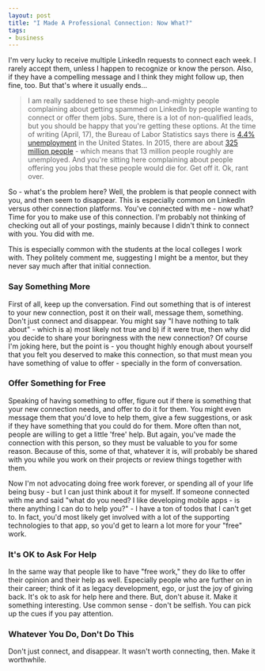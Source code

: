 ```yaml
---
layout: post
title: "I Made A Professional Connection: Now What?"
tags:
- business
---
```

I'm very lucky to receive multiple LinkedIn requests to connect each week. I rarely accept them, unless I happen to recognize or know the person.  Also, if they have a compelling message and I think they might follow up, then fine, too.  But that's where it usually ends...

> I am really saddened to see these high-and-mighty people complaining about getting spammed on LinkedIn by people wanting to connect or offer them jobs.  Sure, there is a lot of non-qualified leads, but you should be happy that you're getting these options.  At the time of writing (April, 17), the Bureau of Labor Statistics says there is [4.4% unemployment](https://data.bls.gov/timeseries/LNS14000000) in the United States.  In 2015, there are about [325 million people](https://www.census.gov/popclock/) - which means that 13 million people roughly are unemployed.  And you're sitting here complaining about people offering you jobs that these people would die for.  Get off it.  Ok, rant over.

So - what's the problem here?  Well, the problem is that people connect with you, and then seem to disappear.  This is especially common on LinkedIn versus other connection platforms.  You've connected with me - now what?  Time for you to make use of this connection.  I'm probably not thinking of checking out all of your postings, mainly because I didn't think to connect with you.  You did with me. 

This is especially common with the students at the local colleges I work with.  They politely comment me, suggesting I might be a mentor, but they never say much after that initial connection.

### Say Something More

First of all, keep up the conversation.  Find out something that is of interest to your new connection, post it on their wall, message them, something.  Don't just connect and disappear.  You might say "I have nothing to talk about" - which is a) most likely not true and b) if it were true, then why did you decide to share your boringness with the new connection? Of course I'm joking here, but the point is - you thought highly enough about yourself that you felt you deserved to make this connection, so that must mean you have something of value to offer - specially in the form of conversation.

### Offer Something for Free

Speaking of having something to offer, figure out if there is something that your new connection needs, and offer to do it for them.  You might even message them that you'd love to help them, give a few suggestions, or ask if they have something that you could do for them.  More often than not, people are willing to get a little 'free' help.  But again, you've made the connection with this person, so they must be valuable to you for some reason.  Because of this, some of that, whatever it is, will probably be shared with you while you work on their projects or review things together with them.  

Now I'm not advocating doing free work forever, or spending all of your life being busy - but I can just think about it for myself.  If someone connected with me and said "what do you need? I like developing mobile apps - is there anything I can do to help you?" - I have a ton of todos that I can't get to.  In fact, you'd most likely get involved with a lot of the supporting technologies to that app, so you'd get to learn a lot more for your "free" work.  

### It's OK to Ask For Help

In the same way that people like to have "free work," they do like to offer their opinion and their help as well.  Especially people who are further on in their career; think of it as legacy development, ego, or just the joy of giving back.  It's ok to ask for help here and there.  But, don't abuse it.  Make it something interesting.  Use common sense - don't be selfish.  You can pick up the cues if you pay attention.

### Whatever You Do, Don't Do This

Don't just connect, and disappear.  It wasn't worth connecting, then.  Make it worthwhile.
